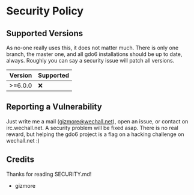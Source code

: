 # Security Policy

## Supported Versions

As no-one really uses this, it does not matter much.
There is only one branch, the master one, and all gdo6 installations should be up to date, always.
Roughly you can say a security issue will patch all versions.

| Version | Supported          |
| ------- | ------------------ |
| >=6.0.0 | :x: |


## Reporting a Vulnerability

Just write me a mail (gizmore@wechall.net), open an issue, or contact on irc.wechall.net.
A security problem will be fixed asap.
There is no real reward, but helping the gdo6 project is a flag on a hacking challenge on wechall.net :)


## Credits

Thanks for reading SECURITY.md!
 - gizmore
